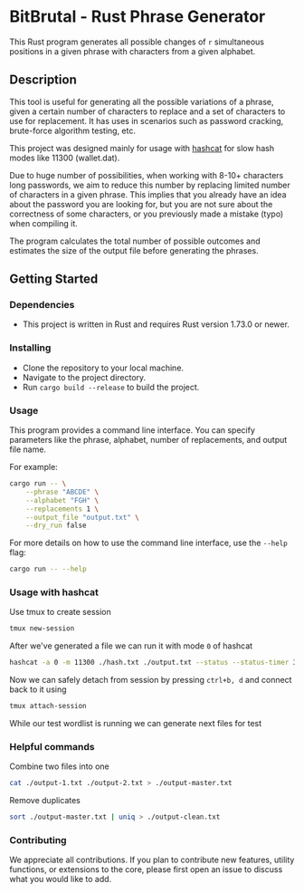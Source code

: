 # BitBrutal - Rust Phrase Generator

This Rust program generates all possible changes of `r` simultaneous positions in a given phrase with characters from a given alphabet.

## Description

This tool is useful for generating all the possible variations of a phrase, given a certain number of characters to replace and a set of characters to use for replacement. It has uses in scenarios such as password cracking, brute-force algorithm testing, etc.

This project was designed mainly for usage with [hashcat](https://github.com/hashcat/hashcat) for slow hash modes like 11300 (wallet.dat).

Due to huge number of possibilities, when working with 8-10+ characters long passwords, we aim to reduce this number by replacing limited number of characters in a given phrase. This implies that you already have an idea about the password you are looking for, but you are not sure about the correctness of some characters, or you previously made a mistake (typo) when compiling it.

The program calculates the total number of possible outcomes and estimates the size of the output file before generating the phrases.

## Getting Started

### Dependencies

* This project is written in Rust and requires Rust version 1.73.0 or newer.

### Installing

* Clone the repository to your local machine.
* Navigate to the project directory.
* Run `cargo build --release` to build the project.

### Usage

This program provides a command line interface. You can specify parameters like the phrase, alphabet, number of replacements, and output file name.

For example:

```bash
cargo run -- \
	--phrase "ABCDE" \
	--alphabet "FGH" \
	--replacements 1 \
	--output_file "output.txt" \
	--dry_run false
```

For more details on how to use the command line interface, use the `--help` flag:

```bash
cargo run -- --help
```

### Usage with hashcat

Use tmux to create session

```bash
tmux new-session
```

After we've generated a file we can run it with mode `0` of hashcat

```bash
hashcat -a 0 -m 11300 ./hash.txt ./output.txt --status --status-timer 30
```

Now we can safely detach from session by pressing `ctrl+b, d` and connect back to it using

```bash
tmux attach-session
```

While our test wordlist is running we can generate next files for test

### Helpful commands

Combine two files into one

```bash
cat ./output-1.txt ./output-2.txt > ./output-master.txt
```

Remove duplicates

```bash
sort ./output-master.txt | uniq > ./output-clean.txt
```

### Contributing

We appreciate all contributions. If you plan to contribute new features, utility functions, or extensions to the core, please first open an issue to discuss what you would like to add.
